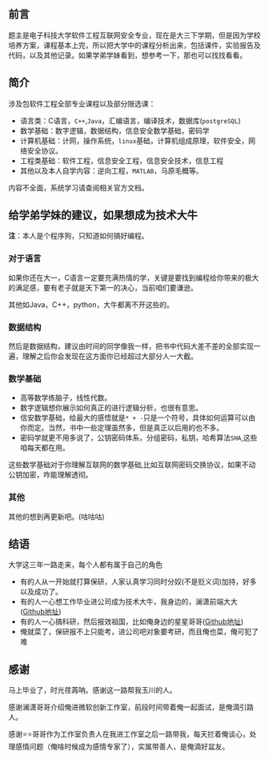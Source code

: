 ## 前言

题主是电子科技大学软件工程互联网安全专业，现在是大三下学期，但是因为学校培养方案，课程基本上完，所以把大学中的课程分析出来，包括课件，实验报告及代码，以及其他记录。如果学弟学妹看到，想参考一下，那也可以找找看看。

## 简介
涉及包软件工程全部专业课程以及部分限选课：
- 语言类：C语言，`C++`,`Java`，汇编语言，编译技术，数据库(`postgreSQL`)
- 数学基础：数字逻辑，数据结构，信息安全数学基础，密码学
- 计算机基础：计网，操作系统，`linux`基础，计算机组成原理，软件安全，网络安全协议。
- 工程类基础：软件工程，信息安全工程，信息安全技术，信息工程
- 其他以及本人自学内容：逆向工程，`MATLAB`，马原毛概等。

内容不全面，系统学习请查阅相关官方文档。
## 给学弟学妹的建议，如果想成为技术大牛

**注**：本人是个程序狗，只知道如何搞好编程。
### 对于语言
如果你还在大一，C语言一定要充满热情的学，关键是要找到编程给你带来的极大的满足感，要有老子就是天下第一的决心，当前咱们要谦逊。

其他如Java，C++，python，大牛都离不开这些的。
### 数据结构
然后是数据结构，建议由时间的同学像我一样，把书中代码大差不差的全部实现一遍，理解之后你会发现在这方面你已经超过大部分人一大截。
### 数学基础
- 高等数学练脑子，线性代数。
- 数字逻辑想你展示如何真正的进行逻辑分析，也很有意思。
- 信安数学基础，给最大的感悟就是`* + -`只是一个符号，具体如何运算可以由你而定。当然，书中一些定理虽然多，但是真正以后用的也不多。
- 密码学就更不用多说了，公钥密码体系，分组密码，私钥，哈希算法`SHA`,这些咱每天都在用。

这些数学基础对于你理解互联网的数学基础,比如互联网密码交换协议，如果不动公钥加密，咋能理解透彻。
### 其他
其他的想到再更新吧。(咕咕咕)

## 结语
大学这三年一路走来，每个人都有属于自己的角色
- 有的人从一开始就打算保研，人家认真学习同时分奴(不是贬义词)加持，好多以及成功了。
- 有的人一心想工作毕业进公司成为技术大牛，我身边的，澜潇前端大大([Github地址](https://github.com/HiLanXiao))
- 有的人一心搞科研，然后报效祖国，比如俺身边的星星哥哥([Github地址](https://github.com/hanjiaxing521))
- 俺就菜了，保研报不上只能考，进公司吧对象要考研，而且俺也菜，俺可犯了难
## 感谢
马上毕业了，时光荏苒呐。感谢这一路帮我玉川的人。

感谢澜潇哥哥介绍俺进微软创新工作室，前段时间带着俺一起面试，是俺滴引路人。

感谢⭐️⭐️哥哥作为工作室负责人在我进工作室之后一路带我，每天拦着俺谈心，处理感情问题（俺啥时候成为感情专家了），实属带善人，是俺滴好盆友。